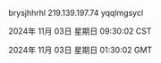 brysjhhrhl 219.139.197.74 yqqlmgsycl

2024年 11月 03日 星期日 09:30:02 CST

2024年 11月 03日 星期日 01:30:02 GMT
